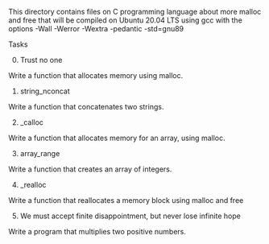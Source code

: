 This directory contains files on C programming language about more malloc and free that will be compiled on Ubuntu 20.04 LTS using gcc with the options -Wall -Werror -Wextra -pedantic -std=gnu89

Tasks

0. Trust no one

Write a function that allocates memory using malloc.


1. string_nconcat

Write a function that concatenates two strings.


2. _calloc

Write a function that allocates memory for an array, using malloc.


3. array_range

Write a function that creates an array of integers.


4. _realloc

Write a function that reallocates a memory block using malloc and free


5. We must accept finite disappointment, but never lose infinite hope

Write a program that multiplies two positive numbers.
